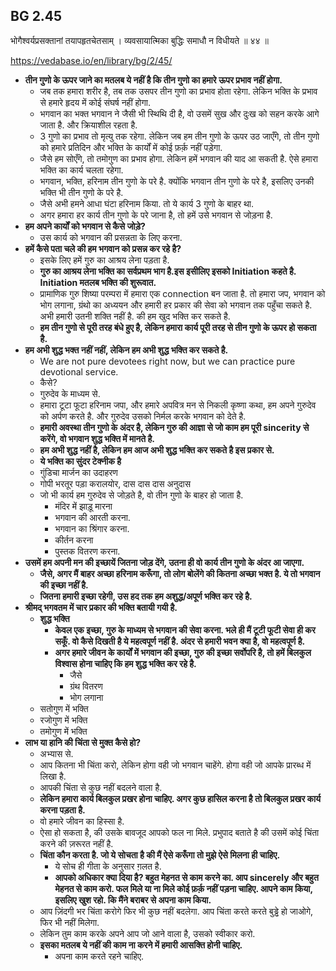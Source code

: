 ## BG 2.45

भोगैश्वर्यप्रसक्तानां तयापहृतचेतसाम् ।
व्यवसायात्मिका बुद्धिः समाधौ न विधीयते ॥ ४४ ॥

https://vedabase.io/en/library/bg/2/45/

* **तीन गुणो के ऊपर जाने का मतलब ये नहीं है कि तीन गुणो का हमारे ऊपर प्रभाव नहीं होगा.**
    * जब तक हमारा शरीर है, तब तक उसपर तीन गुणो का प्रभाव होता रहेगा. 
    लेकिन भक्ति के प्रभाव से हमारे हृदय में कोई संघर्ष नहीं होगा.
    * भगवान का भक्त भगवान  ने जैसी भी स्थिथि दी है, वो उसमें सुख और दुःख को सहन करके आगे जाता है. 
    और क्रियाशील रहता है.
    * 3 गुणो का प्रभाव तो मृत्यु तक रहेगा. लेकिन जब हम तीन गुणो के ऊपर उठ जाएँगे, 
    तो तीन गुणो को हमारे प्रतिदिन और भक्ति के कार्यों में कोई फ़र्क़ नहीं पड़ेगा.
    * जैसे हम सोएँगे, तो तमोगुण का प्रभाव होगा. लेकिन हमें भगवान की याद आ सकती है. 
    ऐसे हमारा भक्ति का कार्य चलता रहेगा.
    * भगवान, भक्ति, हरिनाम तीन गुणो के परे है. क्योंकि भगवान तीन गुणो के परे है, 
    इसलिए उनकी भक्ति भी तीन गुणो के परे है.
    * जैसे अभी हमने आधा घंटा हरिनाम  किया. तो ये कार्य 3 गुणो के बाहर था.
    * अगर हमारा हर कार्य तीन गुणो के परे जाना है, तो हमें उसे भगवान से जोड़ना है.
* **हम अपने कार्यों को भगवान से कैसे जोड़े?**
    * उस कार्य को भगवान की प्रसन्नता के लिए करना.
* **हमें कैसे पता चले की हम भगवान को प्रसन्न कर रहे है?**
    * इसके लिए हमें गुरु का आश्रय लेना पड़ता है.
    * **गुरु का आश्रय लेना भक्ति का सर्वप्रथम भाग है.इस इसीलिए इसको Initiation कहते है. 
    Initiation मतलब भक्ति की शुरूवात.**
    * प्रामाणिक गुरु शिष्या परम्परा में हमारा एक connection बन जाता है. तो हमारा जप, भगवान को भोग 
    लगाना, ग्रंथो का अध्ययन और हमारी हर प्रकार की सेवा को भगवान तक पहुँचा सकते है. 
    अभी हमारी उतनी शक्ति नहीं है. की हम खुद भक्ति कर सकते है.
    * **हम तीन गुणो से पूरी तरह बंधे हुए है, 
    लेकिन हमारा कार्य पूरी तरह से तीन गुणो के ऊपर हो सकता है.**
* **हम अभी शुद्ध भक्त नहीं नहीं, लेकिन हम अभी शुद्ध भक्ति कर सकते है.**
    * We are not pure devotees right now, 
    but we can practice pure devotional service.
    * कैसे?
    * गुरुदेव के माध्यम से.
    * हमारा टूटा फूटा हरिनाम जपा, और हमारे अपवित्र मन से निकली कृष्णा कथा, 
    हम अपने गुरुदेव को अर्पण करते है. और गुरुदेव उसको निर्मल करके भगवान को देते है.
    * **हमारी अवस्था तीन गुणो के अंदर है, लेकिन गुरु की आज्ञा से जो काम हम पूरी sincerity से करेंगे, 
    वो भगवान शुद्ध भक्ति में मानते है.**
    * **हम अभी शुद्ध नहीं है, लेकिन हम आज अभी शुद्ध भक्ति कर सकते है इस प्रकार से.** 
    * **ये भक्ति का सुंदर टेक्नीक है**
    * गुंडिचा मार्जन का उदाहरण
    * गोपी भरतूर पड़ा करालयोर, दास दास दास अनुदास
    * जो भी कार्य हम गुरुदेव से जोड़ते है, वो तीन गुणो के बाहर हो जाता है.
        * मंदिर में झाड़ू मारना 
        * भगवान की आरती करना.
        * भगवान का श्रिंगार करना. 
        * कीर्तन करना 
        * पुस्तक वितरण करना.
* **उसमें हम अपनी मन की इच्छायें जितना जोड़ देंगे, उतना ही वो कार्य तीन गुणो के अंदर आ जाएगा.**
    * **जैसे, अगर मैं बाहर अच्छा हरिनाम करूँगा, तो लोग बोलेंगे की कितना अच्छा भक्त है. 
    ये तो भगवान की इच्छा नहीं है.**
    * **जितना हमारी इच्छा रहेगी, उस हद तक हम अशुद्ध/अपूर्ण भक्ति कर रहे है.**
* **श्रीमद् भगवतम में चार प्रकार की भक्ति बतायी गयी है.**
    * **शुद्ध भक्ति**
        * **केवल एक इच्छा, गुरु के माध्यम से भगवान की सेवा करना. 
        भले ही मैं टूटी फूटी सेवा ही कर सकूँ. वो कैसे दिखती है ये महत्वपूर्ण नहीं है. 
        अंदर से हमारी भवन क्या है, वो महत्वपूर्ण है.**
        * **अगर हमारे जीवन के कार्यों में भगवान की इच्छा, गुरु की इच्छा सर्वोपरि है, 
        तो हमें बिलकुल विश्वास होना चाहिए कि हम शुद्ध भक्ति कर रहे है.**
            * जैसे 
            * ग्रंथ वितरण 
            * भोग लगाना 
    * सतोगुण में भक्ति 
    * रजोगुण में भक्ति 
    * तमोगुण में भक्ति 
* **लाभ या हानि की चिंता से मुक्त कैसे हो?**
    * अभ्यास से.
    * आप कितना भी चिंता करो, लेकिन होगा वही जो भगवान चाहेंगे. होगा वही जो आपके प्रारब्ध में लिखा है.
    * आपकी चिंता से कुछ नहीं बदलने वाला है.
    * **लेकिन हमारा कार्य बिलकुल प्रखर होना चाहिए. 
    अगर कुछ हासिल करना है तो बिलकुल प्रखर कार्य करना पड़ता है.**
    * वो हमारे जीवन का हिस्सा है.
    * ऐसा हो सकता है, की उसके बावजूद आपको फल ना मिले. 
    प्रभुपाद बताते है की उसमें कोई चिंता करने की ज़रूरत नहीं है.
    * **चिंता कौन करता है. जो ये सोचता है की मैं ऐसे करूँगा तो मुझे ऐसे मिलना ही चाहिए.**
        * ये सोच ही गीता के अनुसार ग़लत है.
        * **आपको अधिकार क्या दिया है? बहुत मेहनत से काम करने का. 
        आप sincerely और बहुत मेहनत से काम करो. फल मिले या ना मिले कोई फ़र्क़ नहीं पड़ना चाहिए. 
        आपने काम किया, इसलिए खुश रहो. कि मैंने बराबर से अपना काम किया.**
    * आप ज़िंदगी भर चिंता करोगे फिर भी कुछ नहीं बदलेगा. 
        आप चिंता करते करते बुड्ढे हो जाओगे, फिर भी नहीं मिलेगा.
    * लेकिन तुम काम करके अपने आप जो आने वाला है, उसको स्वीकार करो.
    * **इसका मतलब ये नहीं की काम ना करने में हमारी आसक्ति होनी चाहिए.**
        * अपना काम करते रहने चाहिए.
        
        
    
  

